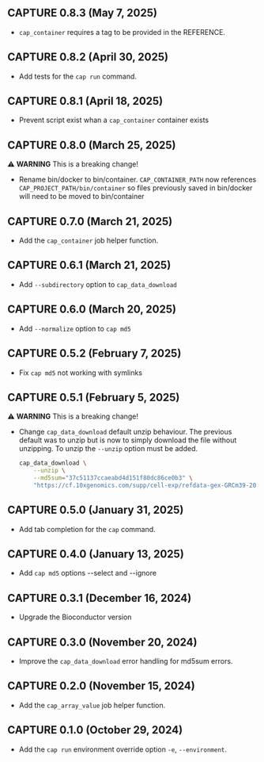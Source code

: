 
## CAPTURE 0.8.3 (May 7, 2025) ##
* `cap_container` requires a tag to be provided in the REFERENCE.

## CAPTURE 0.8.2 (April 30, 2025) ##

* Add tests for the `cap run` command.

## CAPTURE 0.8.1 (April 18, 2025) ##

* Prevent script exist whan a `cap_container` container exists

## CAPTURE 0.8.0 (March 25, 2025) ##
:warning: **WARNING** This is a breaking change!
* Rename bin/docker to bin/container. `CAP_CONTAINER_PATH` now references
`CAP_PROJECT_PATH/bin/container` so files previously saved in bin/docker will
need to be moved to bin/container

## CAPTURE 0.7.0 (March 21, 2025) ##

* Add the `cap_container` job helper function.

## CAPTURE 0.6.1 (March 21, 2025) ##

* Add `--subdirectory` option to `cap_data_download`

## CAPTURE 0.6.0 (March 20, 2025) ##

* Add `--normalize` option to `cap md5`

## CAPTURE 0.5.2 (February 7, 2025) ##

* Fix `cap md5` not working with symlinks

## CAPTURE 0.5.1 (February 5, 2025) ##
:warning: **WARNING** This is a breaking change!

* Change `cap_data_download` default unzip behaviour.  The previous default was
to unzip but is now to simply download the file without unzipping.  To unzip
the `--unzip` option must be added.

    ```bash
    cap_data_download \
        --unzip \
        --md5sum="37c51137ccaeabd4d151f80dc86ce0b3" \
        "https://cf.10xgenomics.com/supp/cell-exp/refdata-gex-GRCm39-2024-A.tar.gz"
    ```

## CAPTURE 0.5.0 (January 31, 2025) ##

* Add tab completion for the `cap` command.

## CAPTURE 0.4.0 (January 13, 2025) ##

* Add `cap md5` options --select and --ignore

## CAPTURE 0.3.1 (December 16, 2024) ##

* Upgrade the Bioconductor version

## CAPTURE 0.3.0 (November 20, 2024) ##

* Improve the `cap_data_download` error handling for md5sum errors.

## CAPTURE 0.2.0 (November 15, 2024) ##

* Add the `cap_array_value` job helper function.

## CAPTURE 0.1.0 (October 29, 2024) ##

* Add the `cap run` environment override option `-e`, `--environment`.


